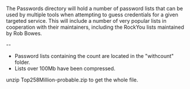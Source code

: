 The Passwords directory will hold a number of password lists that can be used by multiple tools when attempting to guess credentials for a given targeted service. This will include a number of very popular lists in cooperation with their maintainers, including the RockYou lists maintained by Rob Bowes.

--

- Password lists containing the count are located in the "withcount" folder.
- Lists over 100Mb have been compressed.

unzip Top258Million-probable.zip to get the whole file.
